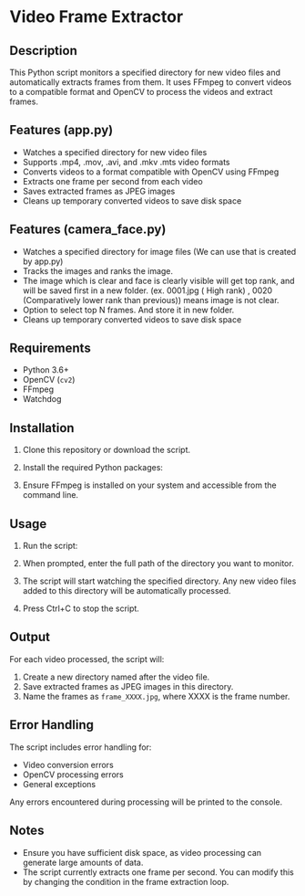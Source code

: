 # Video Frame Extractor

## Description

This Python script monitors a specified directory for new video files and automatically extracts frames from them. It uses FFmpeg to convert videos to a compatible format and OpenCV to process the videos and extract frames.

## Features (app.py)

- Watches a specified directory for new video files
- Supports .mp4, .mov, .avi, and .mkv .mts video formats
- Converts videos to a format compatible with OpenCV using FFmpeg
- Extracts one frame per second from each video
- Saves extracted frames as JPEG images
- Cleans up temporary converted videos to save disk space

## Features (camera_face.py)

- Watches a specified directory for image files (We can use that is created by app.py)
- Tracks the images and ranks the image.
- The image which is clear and face is clearly visible will get top rank, and will be saved first in a new folder. (ex. 0001.jpg ( High rank)  , 0020 (Comparatively lower rank than previous)) means image is not clear.
- Option to select top N frames. And store it in new folder.
- Cleans up temporary converted videos to save disk space


## Requirements

- Python 3.6+
- OpenCV (`cv2`)
- FFmpeg
- Watchdog

## Installation

1. Clone this repository or download the script.
2. Install the required Python packages:

3. Ensure FFmpeg is installed on your system and accessible from the command line.

## Usage

1. Run the script:

2. When prompted, enter the full path of the directory you want to monitor.
3. The script will start watching the specified directory. Any new video files added to this directory will be automatically processed.
4. Press Ctrl+C to stop the script.

## Output

For each video processed, the script will:
1. Create a new directory named after the video file.
2. Save extracted frames as JPEG images in this directory.
3. Name the frames as `frame_XXXX.jpg`, where XXXX is the frame number.

## Error Handling

The script includes error handling for:
- Video conversion errors
- OpenCV processing errors
- General exceptions

Any errors encountered during processing will be printed to the console.

## Notes

- Ensure you have sufficient disk space, as video processing can generate large amounts of data.
- The script currently extracts one frame per second. You can modify this by changing the condition in the frame extraction loop.




